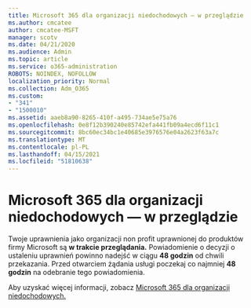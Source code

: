 ```yaml
---
title: Microsoft 365 dla organizacji niedochodowych — w przeglądzie
ms.author: cmcatee
author: cmcatee-MSFT
manager: scotv
ms.date: 04/21/2020
ms.audience: Admin
ms.topic: article
ms.service: o365-administration
ROBOTS: NOINDEX, NOFOLLOW
localization_priority: Normal
ms.collection: Adm_O365
ms.custom:
- "341"
- "1500010"
ms.assetid: aaeb8a90-8265-410f-a495-734ae5e75a76
ms.openlocfilehash: 0e8f12b390240e85742efa441fb09a4ecd6f11c1
ms.sourcegitcommit: 8bc60ec34bc1e40685e3976576e04a2623f63a7c
ms.translationtype: MT
ms.contentlocale: pl-PL
ms.lasthandoff: 04/15/2021
ms.locfileid: "51810638"
---
```

# <a name="microsoft-365-for-nonprofits---under-review"></a>Microsoft 365 dla organizacji niedochodowych — w przeglądzie

Twoje uprawnienia jako organizacji non profit uprawnionej do produktów firmy Microsoft są **w trakcie przeglądania.** Powiadomienie o decyzji o ustaleniu uprawnień powinno nadejść w ciągu **48 godzin** od chwili przekazania. Przed otwarciem żądania usługi poczekaj co najmniej **48 godzin** na odebranie tego powiadomienia. 

Aby uzyskać więcej informacji, zobacz [Microsoft 365 dla organizacji niedochodowych.](https://www.microsoft.com/nonprofits/microsoft-365) 
